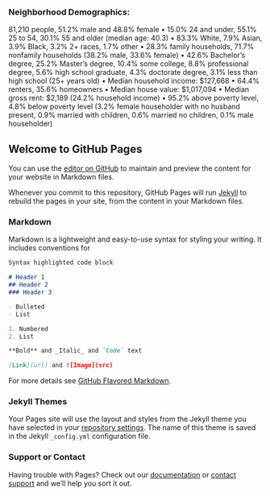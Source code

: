 ### Neighborhood Demographics:

81,210 people, 51.2% male and 48.8% female
• 15.0% 24 and under, 55.1% 25 to 54, 30.1% 55 and older (median age: 40.3)
• 83.3% White, 7.9% Asian, 3.9% Black, 3.2% 2+ races, 1.7% other
• 28.3% family households, 71.7% nonfamily households (38.2% male, 33.6% female)
• 42.6% Bachelor’s degree, 25.2% Master’s degree, 10.4% some college, 8.8% professional
degree, 5.6% high school graduate, 4.3% doctorate degree, 3.1% less than high school
(25+ years old)
• Median household income: $127,668
• 64.4% renters, 35.6% homeowners
• Median house value: $1,017,094
• Median gross rent: $2,189 (24.2% household income)
• 95.2% above poverty level, 4.8% below poverty level (3.2% female householder with no
husband present, 0.9% married with children, 0.6% married no children, 0.1% male
householder)






## Welcome to GitHub Pages

You can use the [editor on GitHub](https://github.com/efeldman36/efeldman36/edit/gh-pages/index.md) to maintain and preview the content for your website in Markdown files.

Whenever you commit to this repository, GitHub Pages will run [Jekyll](https://jekyllrb.com/) to rebuild the pages in your site, from the content in your Markdown files.

### Markdown

Markdown is a lightweight and easy-to-use syntax for styling your writing. It includes conventions for

```markdown
Syntax highlighted code block

# Header 1
## Header 2
### Header 3

- Bulleted
- List

1. Numbered
2. List

**Bold** and _Italic_ and `Code` text

[Link](url) and ![Image](src)
```

For more details see [GitHub Flavored Markdown](https://guides.github.com/features/mastering-markdown/).

### Jekyll Themes

Your Pages site will use the layout and styles from the Jekyll theme you have selected in your [repository settings](https://github.com/efeldman36/efeldman36/settings). The name of this theme is saved in the Jekyll `_config.yml` configuration file.

### Support or Contact

Having trouble with Pages? Check out our [documentation](https://docs.github.com/categories/github-pages-basics/) or [contact support](https://github.com/contact) and we’ll help you sort it out.
